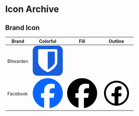 # Icon Archive

## Brand Icon

| Brand     | Colorful                                     | Fill                                   | Outline                                   |
| --------- | -------------------------------------------- | -------------------------------------- | ----------------------------------------- |
| Bitwarden | ![Bitwarden](./brand/colorful/bitwarden.svg) |                                        |                                           |
| Facebook  | ![Facebook](./brand/colorful/facebook.svg)   | ![Facebook](./brand/fill/facebook.svg) | ![Facebook](./brand/outline/facebook.svg) |